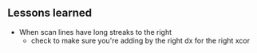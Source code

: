 

## Lessons learned

 - When scan lines have long streaks to the right
    - check to make sure you're adding by the right dx for the right xcor
    